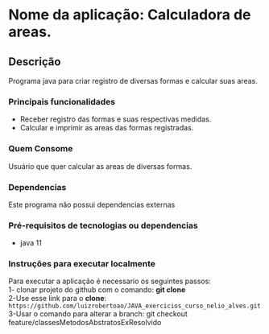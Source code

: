 # Nome da aplicação: Calculadora de areas.

## Descrição

Programa java para criar registro de diversas formas e calcular suas areas.

### Principais funcionalidades

- Receber registro das formas e suas respectivas medidas.
- Calcular e imprimir as areas das formas registradas.

### Quem Consome

Usuário que quer calcular as areas de diversas formas.

### Dependencias

Este programa não possui dependencias externas

### Pré-requisitos de tecnologias ou dependencias

- java 11

### Instruções para executar localmente

Para executar a aplicação é necessario os seguintes passos:\
1- clonar projeto do github com o comando: **git clone** \
2-Use esse link para o **clone**:
`https://github.com/luizrobertoao/JAVA_exercicios_curso_nelio_alves.git` \
3-Usar o comando para alterar a branch: git checkout feature/classesMetodosAbstratosExResolvido 
